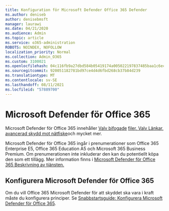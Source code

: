```yaml
---
title: Konfiguration för Microsoft Defender Office 365 Defender
ms.author: deniseb
author: denisebmsft
manager: laurawi
ms.date: 04/21/2020
ms.audience: Admin
ms.topic: article
ms.service: o365-administration
ROBOTS: NOINDEX, NOFOLLOW
localization_priority: Normal
ms.collection: Admin_O365
ms.custom: 3100021
ms.openlocfilehash: 04c116fb9a27dbd584b05419174a005022197837485baa1c6ec320e5448039a5
ms.sourcegitcommit: 920051182781bd97ce4d4d6fbd268cb37b84d239
ms.translationtype: MT
ms.contentlocale: sv-SE
ms.lasthandoff: 08/11/2021
ms.locfileid: "57889700"
---
```

# <a name="microsoft-defender-for-office-365"></a>Microsoft Defender för Office 365

Microsoft Defender för Office 365 innehåller [Valv bifogade](https://docs.microsoft.com/microsoft-365/security/office-365-security/atp-safe-attachments) [filer, Valv Länkar,](https://docs.microsoft.com/microsoft-365/security/office-365-security/atp-safe-links) [avancerad skydd mot nätfiske](https://docs.microsoft.com/microsoft-365/security/office-365-security/atp-anti-phishing)och mycket mer. 

Microsoft Defender för Office 365 ingår i prenumerationer som Office 365 Enterprise E5, Office 365 Education A5 och Microsoft 365 Business Premium. Om prenumerationen inte inkluderar den kan du potentiellt köpa den som ett tillägg. Mer information finns i [Microsoft Defender för Office 365 Beskrivning av tjänsten.](https://docs.microsoft.com/office365/servicedescriptions/office-365-advanced-threat-protection-service-description)

## <a name="set-up-microsoft-defender-for-office-365"></a>Konfigurera Microsoft Defender för Office 365

Om du vill Office 365 Microsoft Defender för att skyddet ska vara i kraft måste du konfigurera principer. Se [Snabbstartsguide: Konfigurera Microsoft Defender för Office 365](https://docs.microsoft.com/microsoft-365/security/office-365-security/office-365-atp).

